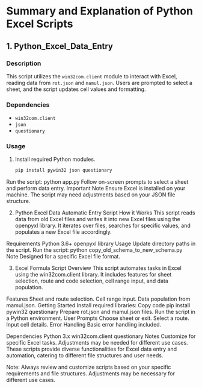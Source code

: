 # Summary and Explanation of Python Excel Scripts

## 1. Python_Excel_Data_Entry

### Description
This script utilizes the `win32com.client` module to interact with Excel, reading data from `rot.json` and `mamul.json`. Users are prompted to select a sheet, and the script updates cell values and formatting.

### Dependencies
- `win32com.client`
- `json`
- `questionary`

### Usage
1. Install required Python modules.
   ```bash
   pip install pywin32 json questionary
Run the script: python app.py
Follow on-screen prompts to select a sheet and perform data entry.
Important Note
Ensure Excel is installed on your machine.
The script may need adjustments based on your JSON file structure.

2. Python Excel Data Automatic Entry Script
How it Works
This script reads data from old Excel files and writes it into new Excel files using the openpyxl library. It iterates over files, searches for specific values, and populates a new Excel file accordingly.

Requirements
Python 3.6+
openpyxl library
Usage
Update directory paths in the script.
Run the script: python copy_old_schema_to_new_schema.py
Note
Designed for a specific Excel file format.

3. Excel Formula Script
Overview
This script automates tasks in Excel using the win32com.client library. It includes features for sheet selection, route and code selection, cell range input, and data population.

Features
Sheet and route selection.
Cell range input.
Data population from mamul.json.
Getting Started
Install required libraries:
Copy code
pip install pywin32 questionary
Prepare rot.json and mamul.json files.
Run the script in a Python environment.
User Prompts
Choose sheet or exit.
Select a route.
Input cell details.
Error Handling
Basic error handling included.

Dependencies
Python 3.x
win32com.client
questionary
Notes
Customize for specific Excel tasks.
Adjustments may be needed for different use cases.
These scripts provide diverse functionalities for Excel data entry and automation, catering to different file structures and user needs.

Note: Always review and customize scripts based on your specific requirements and file structures. Adjustments may be necessary for different use cases.